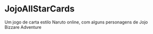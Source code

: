 # JojoAllStarCards
Um jogo de carta estilo Naruto online, com alguns personagens de Jojo Bizzare Adventure

